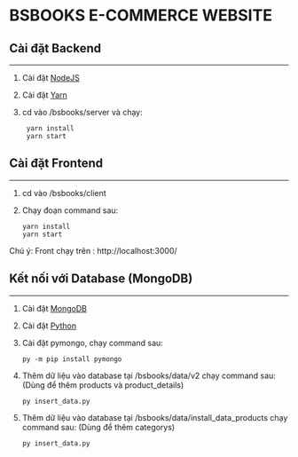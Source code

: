 # BSBOOKS E-COMMERCE WEBSITE

## Cài đặt Backend 

---

1. Cài đặt [NodeJS](https://nodejs.org/en/download/)
2. Cài đặt [Yarn](https://classic.yarnpkg.com/latest.msi)

3. cd vào /bsbooks/server và chạy:

   ```shell
    yarn install
    yarn start
   ```

## Cài đặt Frontend 

---

1. cd vào /bsbooks/client

2. Chạy đoạn command sau:

   ```shell
   yarn install
   yarn start
   ```

Chú ý: Front chạy trên : http://localhost:3000/

## Kết nối với Database (MongoDB)

---

1. Cài đặt [MongoDB](https://www.mongodb.com/try/download/community)
2. Cài đặt [Python](https://www.python.org/downloads/)

3. Cài đặt pymongo, chạy command sau:

   ```shell
   py -m pip install pymongo
   ```
4. Thêm dữ liệu vào database tại /bsbooks/data/v2 chạy command sau: 
    (Dùng để thêm products và product_details)
   ```shell
   py insert_data.py
   ```
5. Thêm dữ liệu vào database tại /bsbooks/data/install_data_products chạy command sau: 
    (Dùng để thêm categorys)
   ```shell
   py insert_data.py
   ```



